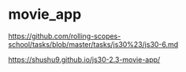 # movie_app
https://github.com/rolling-scopes-school/tasks/blob/master/tasks/js30%23/js30-6.md

https://shushu9.github.io/js30-2.3-movie-app/